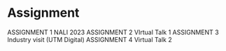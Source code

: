 # Assignment
ASSIGNMENT 1 NALI 2023
ASSIGNMENT 2 VIrtual Talk 1
ASSIGNMENT 3 Industry visit (UTM Digital)
ASSIGNMENT 4 Virtual Talk 2
